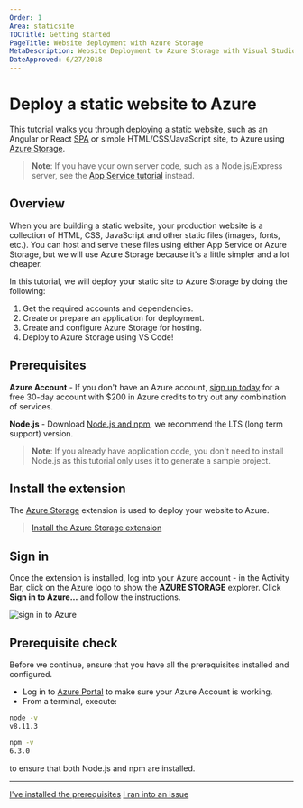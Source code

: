 ```yaml
---
Order: 1
Area: staticsite
TOCTitle: Getting started
PageTitle: Website deployment with Azure Storage
MetaDescription: Website Deployment to Azure Storage with Visual Studio Code
DateApproved: 6/27/2018
---
```


# Deploy a static website to Azure

This tutorial walks you through deploying a static website, such as an Angular
or React [SPA](https://en.wikipedia.org/wiki/Single-page_application) or simple
HTML/CSS/JavaScript site, to Azure using
[Azure Storage](https://docs.microsoft.com/en-us/azure/storage).

> **Note**: If you have your own server code, such as a Node.js/Express server,
> see the
> [App Service tutorial](/tutorials/app-service-extension/getting-started.md)
> instead.

## Overview

When you are building a static website, your production website is a collection
of HTML, CSS, JavaScript and other static files (images, fonts, etc.). You can
host and serve these files using either App Service or Azure Storage, but we
will use Azure Storage because it's a little simpler and a lot cheaper.

In this tutorial, we will deploy your static site to Azure Storage by doing the
following:

1. Get the required accounts and dependencies.
1. Create or prepare an application for deployment.
1. Create and configure Azure Storage for hosting.
1. Deploy to Azure Storage using VS Code!

## Prerequisites

**Azure Account** - If you don't have an Azure account,
[sign up today](https://azure.microsoft.com/en-us/free/?utm_source=campaign&utm_campaign=vscode-tutorial-static-website&mktingSource=vscode-tutorial-static-website)
for a free 30-day account with $200 in Azure credits to try out any combination
of services.

**Node.js** - Download [Node.js and npm](https://nodejs.org/en/download), we
recommend the LTS (long term support) version.

> **Note**: If you already have application code, you don't need to install
> Node.js as this tutorial only uses it to generate a sample project.

## Install the extension

The
[Azure Storage](https://marketplace.visualstudio.com/items?itemName=ms-azuretools.vscode-azurestorage)
extension is used to deploy your website to Azure.

> <a class="tutorial-install-extension-btn" href="vscode:extension/ms-azuretools.vscode-azurestorage">Install
> the Azure Storage extension</a>

## Sign in

Once the extension is installed, log into your Azure account - in the Activity
Bar, click on the Azure logo to show the **AZURE STORAGE** explorer. Click
**Sign in to Azure...** and follow the instructions.

![sign in to Azure](images/static-website/sign-in.png)

## Prerequisite check

Before we continue, ensure that you have all the prerequisites installed and
configured.

-   Log in to [Azure Portal](https://portal.azure.com) to make sure your Azure
    Account is working.
-   From a terminal, execute:

```bash
node -v
v8.11.3

npm -v
6.3.0
```

to ensure that both Node.js and npm are installed.

---

<a class="tutorial-next-btn" href="/tutorials/static-website/create-app">I've
installed the prerequisites</a>
<a class="tutorial-feedback-btn" onclick="reportIssue('node-deployment-staticwebsite', 'getting-started')" href="javascript:void(0)">I
ran into an issue</a>
